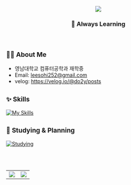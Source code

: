 <div align="center">

<img src="https://capsule-render.vercel.app/api?type=waving&color=E0F7FA&height=150&section=header&text=Hi,%20I'm%20SOHEE&fontSize=32&fontColor=000000&fontAlignY=40" />
</div>

<div align="left">

<div align="center">

### 🌱 Always Learning

</div>
<br />

<sub>🐻‍❄ <strong>About Me</strong></sub>
-------------
- 영남대학교 컴퓨터공학과 재학중
- Email: leesohi252@gmail.com
- velog: https://velog.io/@do2y/posts

<sub>✨ <strong>Skills</strong></sub>
-------------
[![My Skills](https://skillicons.dev/icons?i=js,html,css,java,python&theme=light)](https://skillicons.dev)
<br />

<sub>🧩 <strong>Studying & Planning</strong></sub>
-------------
[![Studying](https://skillicons.dev/icons?i=react,nodejs,ts,tailwind&theme=light)](https://skillicons.dev)
<br />

</div>
<br />
<br />
<div align="center">

<table>
  <tr>
    <td>
      <img src="https://github-readme-stats.vercel.app/api?username=do2y&show_icons=true&bg_color=ffffff&title_color=003366&text_color=003366&icon_color=003366&hide_border=true&width=300" />
    </td>
    <td>
      <img src="https://github-readme-stats.vercel.app/api/top-langs/?username=do2y&layout=compact&bg_color=ffffff&title_color=000000&text_color=000000&hide_border=true&card_width=260" />
    </td>
  </tr>
</table>
<br />

</div>
